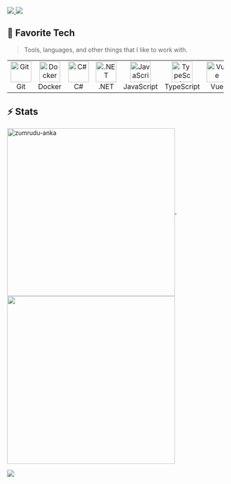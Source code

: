 <p align="left">
  <a href="https://github.com/dGxxxx">
    <img src="https://komarev.com/ghpvc/?username=dGxxxx" />
  </a>
  <a href="https://github.com/dGxxxx?tab=followers">
    <img src="https://img.shields.io/github/followers/dGxxxx?style=flat&logo=github">
  </a>
</p>


<h2 align="left" id="macropower-tech"> 🔧 Favorite Tech</h2>

> Tools, languages, and other things that I like to work with.

<table>
  <tr>
    <td align="center" width="96">
      <a href="#macropower-tech">
        <img src="https://skillicons.dev/icons?i=git" width="48" height="48" alt="Git" />
      </a>
      <br>Git
    </td>
    <td align="center" width="96">
      <a href="#macropower-tech">
        <img src="https://skillicons.dev/icons?i=docker" width="48" height="48" alt="Docker" />
      </a>
      <br>Docker
    </td>
    <td align="center" width="96">
      <a href="#macropower-tech">
        <img src="https://skillicons.dev/icons?i=cs" width="48" height="48" alt="C#" />
      </a>
      <br>C#
    </td>
    <td align="center" width="96">
      <a href="#macropower-tech">
        <img src="https://skillicons.dev/icons?i=dotnet" width="48" height="48" alt=".NET" />
      </a>
      <br>.NET
    </td>
    <td align="center" width="96">
      <a href="#macropower-tech" >
        <img src="https://skillicons.dev/icons?i=js" width="48" height="48" alt="JavaScript" />
      </a>
      <br>JavaScript
    </td>
    <td align="center" width="96"> 
      <a href="#macropower-tech" >
        <img src="https://skillicons.dev/icons?i=ts" width="48" height="48" alt="TypeScript" />
      </a>
      <br>TypeScript
    </td>
    <td align="center" width="96"> 
      <a href="#macropower-tech" >
        <img src="https://skillicons.dev/icons?i=vue" width="48" height="48" alt="Vue" />
      </a>
      <br>Vue
    </td>
    <td align="center" width="96"> 
      <a href="#macropower-tech" >
        <img src="https://skillicons.dev/icons?i=mysql" width="48" height="48" alt="MySQL" />
      </a>
      <br>MySQL
    </td>
  </tr>
</table>

<h2 align="left" id="macropower-tech"> ⚡ Stats</h2>

<div align=left>
    <a href="https://github-readme-streak-stats.herokuapp.com/?user=dgxxxx&theme=nord&hide_border=false" title="Go to Source">
        <img align="center" width=390 src="https://github-readme-streak-stats.herokuapp.com/?user=dgxxxx&theme=nord&hide_border=false" alt="zumrudu-anka" />
    </a> 
    &nbsp;
    <a href="https://github-readme-stats.vercel.app/api?username=dgxxxx&theme=nord&show_icons=true&hide_border=false&count_private=true" title="Go to Source">
      <img align="center" width=390 src="https://github-readme-stats.vercel.app/api?username=dgxxxx&theme=nord&show_icons=true&hide_border=false&count_private=true" />
    </a>
</div>

![](https://hit.yhype.me/github/profile?user_id=134007909)